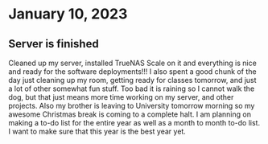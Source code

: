 # January 10, 2023

## Server is finished

Cleaned up my server, installed TrueNAS Scale on it and everything is nice and ready for the software deployments!!! I also spent a good chunk of the day just cleaning up my room, getting ready for classes tomorrow, and just a lot of other somewhat fun stuff. Too bad it is raining so I cannot walk the dog, but that just means more time working on my server, and other projects. Also my brother is leaving to University tomorrow morning so my awesome Christmas break is coming to a complete halt. I am planning on making a to-do list for the entire year as well as a month to month to-do list. I want to make sure that this year is the best year yet.
